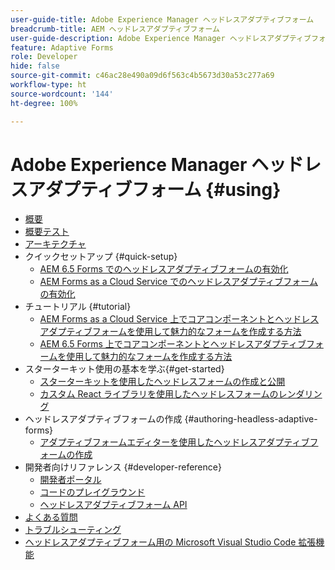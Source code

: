 ```yaml
---
user-guide-title: Adobe Experience Manager ヘッドレスアダプティブフォーム
breadcrumb-title: AEM ヘッドレスアダプティブフォーム
user-guide-description: Adobe Experience Manager ヘッドレスアダプティブフォームのドキュメント
feature: Adaptive Forms
role: Developer
hide: false
source-git-commit: c46ac28e490a09d6f563c4b5673d30a53c277a69
workflow-type: ht
source-wordcount: '144'
ht-degree: 100%

---
```



# Adobe Experience Manager ヘッドレスアダプティブフォーム {#using}

+ [概要](overview.md)
+ [概要テスト](overview-testing.md)
+ [アーキテクチャ](architecture.md)
+ クイックセットアップ {#quick-setup}
   + [AEM 6.5 Forms でのヘッドレスアダプティブフォームの有効化](enable-headless-adaptive-forms-and-core-components.md)
   + [AEM Forms as a Cloud Service でのヘッドレスアダプティブフォームの有効化](enable-headless-adaptive-forms-and-core-components-on-forms-cloud-service.md)
+ チュートリアル {#tutorial}
   + [AEM Forms as a Cloud Service 上でコアコンポーネントとヘッドレスアダプティブフォームを使用して魅力的なフォームを作成する方法](build-engaging-forms-using-core-components-and-headless-adaptive-forms-aem-forms-cloud-service.md)
   + [AEM 6.5 Forms 上でコアコンポーネントとヘッドレスアダプティブフォームを使用して魅力的なフォームを作成する方法](build-engaging-forms-using-core-components-and-headless-adaptive-forms-on-aem-65-forms.md)
+ スターターキット使用の基本を学ぶ{#get-started}
   + [スターターキットを使用したヘッドレスフォームの作成と公開](create-and-publish-a-headless-form.md)
   + [カスタム React ライブラリを使用したヘッドレスフォームのレンダリング](use-google-material-ui-react-components-to-render-a-headless-form.md)
+ ヘッドレスアダプティブフォームの作成 {#authoring-headless-adaptive-forms}
   + [アダプティブフォームエディターを使用したヘッドレスアダプティブフォームの作成](create-a-headless-adaptive-form.md)
+ 開発者向けリファレンス {#developer-reference}
   + [開発者ポータル](https://experienceleague.adobe.com/landing/aem-headless-forms/developer.html?lang=ja)
   + [コードのプレイグラウンド](https://experienceleague.adobe.com/landing/aem-headless-forms/developer/code.html?lang=ja)
   + [ヘッドレスアダプティブフォーム API](https://opensource.adobe.com/aem-forms-af-runtime/api/)
+ [よくある質問](faq.md)
+ [トラブルシューティング](troubleshooting.md)
+ [ヘッドレスアダプティブフォーム用の Microsoft Visual Studio Code 拡張機能](visual-studio-code-extension-for-headless-adaptive-forms.md)



<!--

Articles must be added to this TOC file in order to render.

Use this list format to specify links to articles and section headings that expand and collapse in the left rail of the user guide.

An article link CANNOT be used as a section heading.
-->
